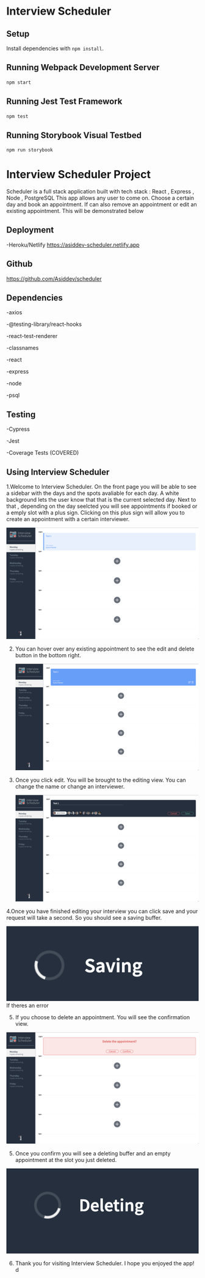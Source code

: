 # Interview Scheduler

## Setup

Install dependencies with `npm install`.

## Running Webpack Development Server

```sh
npm start
```

## Running Jest Test Framework

```sh
npm test
```

## Running Storybook Visual Testbed

```sh
npm run storybook
```

# Interview Scheduler Project

Scheduler is a full stack application built with tech stack : React , Express , Node , PostgreSQL
This app allows any user to come on. Choose a certain day and book an appointment.
If can also remove an appointment or edit an existing appointment.
This will be demonstrated below

## Deployment

-Heroku/Netlify
https://asiddev-scheduler.netlify.app

## Github

https://github.com/Asiddev/scheduler

## Dependencies

-axios

-@testing-library/react-hooks

-react-test-renderer

-classnames

-react

-express

-node

-psql

## Testing

-Cypress

-Jest

-Coverage Tests (COVERED)

## Using Interview Scheduler

1.Welcome to Interview Scheduler. On the front page you will be able to see a sidebar with the days and the spots avaliable for each day. A white background lets the user know that that is the current selected day. Next to that , depending on the day seelcted you will see appointments if booked or a emply slot with a plus sign. Clicking on this plus sign will allow you to create an appointment with a certain interviewer.

![Screenshot](./screenshots/home.png)

2. You can hover over any existing appointment to see the edit and delete button in the bottom right.

   ![Screenshot](./screenshots/hoverhome.png)

3. Once you click edit. You will be brought to the editing view. You can change the name or change an interviewer.

   ![Screenshot](./screenshots/edit.png)

4.Once you have finished editing your interview you can click save and your request will take a second. So you should see a saving buffer.

![Screenshot](./screenshots/saving.png)
If theres an error

5. If you choose to delete an appointment. You will see the confirmation view.

![Screenshot](./screenshots//delete.png)

5. Once you confirm you will see a deleting buffer and an empty appointment at the slot you just deleted.

![Screenshot](./screenshots//deleting.png)

6. Thank you for visiting Interview Scheduler. I hope you enjoyed the app! d
